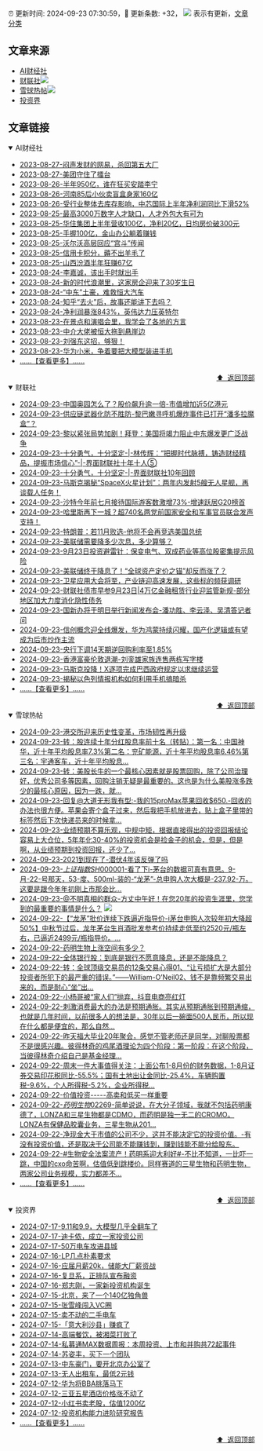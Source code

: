 ##

:alarm_clock: 更新时间: 2024-09-23 07:30:59，:rocket: 更新条数: +32， ![](/assets/dot.png) 表示有更新，[文章分类](/TAGS.md)

## 文章来源

- [AI财经社](#ai财经社)  
- [财联社](#财联社)![](/assets/dot.png)   
- [雪球热帖](#雪球热帖)![](/assets/dot.png)   
- [投资界](#投资界)  

## 文章链接

<details open>
<summary id="ai财经社">
 AI财经社
</summary>


- [2023-08-27-闷声发财的网易，杀回第五大厂](https://www.aicaijing.com.cn/article/18610)  
- [2023-08-27-美团守住了擂台](https://www.aicaijing.com.cn/article/18611)  
- [2023-08-26-半年950亿，谁在狂买安踏李宁](https://www.aicaijing.com.cn/article/18607)  
- [2023-08-26-河南85后小伙卖盲盒身家160亿](https://www.aicaijing.com.cn/article/18608)  
- [2023-08-26-受行业整体去库存影响，中芯国际上半年净利润同比下滑52%](https://www.aicaijing.com.cn/article/18609)  
- [2023-08-25-最高3000万数字人才缺口，人才外包大有可为](https://www.aicaijing.com.cn/article/18601)  
- [2023-08-25-华住集团上半年营收100亿，净利20亿，日均房价破300元](https://www.aicaijing.com.cn/article/18602)  
- [2023-08-25-手握100亿，金山办公躺着赚钱](https://www.aicaijing.com.cn/article/18603)  
- [2023-08-25-沃尔沃高层回应“宫斗”传闻](https://www.aicaijing.com.cn/article/18604)  
- [2023-08-25-信用卡积分，薅不出羊毛了](https://www.aicaijing.com.cn/article/18605)  
- [2023-08-25-山西汾酒半年狂赚67亿](https://www.aicaijing.com.cn/article/18606)  
- [2023-08-24-李嘉诚，该出手时就出手](https://www.aicaijing.com.cn/article/18596)  
- [2023-08-24-新的时代浪潮里，这家房企迎来了30岁生日](https://www.aicaijing.com.cn/article/18597)  
- [2023-08-24-“中东”土豪，难救恒大汽车](https://www.aicaijing.com.cn/article/18598)  
- [2023-08-24-知乎“去火”后，故事还能讲下去吗？](https://www.aicaijing.com.cn/article/18599)  
- [2023-08-24-净利润暴涨843%，英伟达力压英特尔](https://www.aicaijing.com.cn/article/18600)  
- [2023-08-23-在景点和演唱会里，我学会了各地的方言](https://www.aicaijing.com.cn/article/18591)  
- [2023-08-23-中介大佬被恒大拖到悬崖边](https://www.aicaijing.com.cn/article/18592)  
- [2023-08-23-刘强东这招，够狠！](https://www.aicaijing.com.cn/article/18593)  
- [2023-08-23-华为小米，争着要把大模型装进手机](https://www.aicaijing.com.cn/article/18594)  
- [......【查看更多】......](/details/AI财经社.md)

<div align="right"><a href="#文章来源">⬆ &nbsp;返回顶部</a></div>
</details>

<details open>
<summary id="财联社">
 财联社
</summary>


- [2024-09-23-中国奥园怎么了？股价飙升逾一倍-市值增加近5亿港元](https://www.cls.cn/detail/1805709)  
- [2024-09-23-供应链武器化防不胜防-黎巴嫩寻呼机爆炸事件已打开“潘多拉魔盒”？](https://www.cls.cn/detail/1805718)  
- [2024-09-23-黎以紧张局势加剧！拜登：美国将竭力阻止中东爆发更广泛战争](https://www.cls.cn/detail/1805669)  
- [2024-09-23-十分勇气，十分坚定-|-林传辉：“把握时代脉搏，铸造财经精品，提振市场信心”-|-界面财联社十年十人⑤](https://www.cls.cn/detail/1804172)  
- [2024-09-23-十分勇气，十分坚定-|-界面财联社10年回顾](https://www.cls.cn/detail/1804991)  
- [2024-09-23-马斯克揭秘“SpaceX火星计划”：两年内发射5艘无人星舰，再谈载人任务！](https://www.cls.cn/detail/1805661)  
- [2024-09-23-沙特今年前七月接待国际游客数激增73%-增速跃居G20榜首](https://www.cls.cn/detail/1805636)  
- [2024-09-23-哈里斯再下一城？超740名两党前国家安全和军事官员联合发声支持！](https://www.cls.cn/detail/1805553)  
- [2024-09-23-特朗普：若11月败选-他将不会再竞选美国总统](https://www.cls.cn/detail/1805552)  
- [2024-09-23-美联储需要降多少次息，多少算够？](https://www.cls.cn/detail/1805543)  
- [2024-09-23-9月23日投资避雷针：保变电气、双成药业等高位股密集提示风险](https://www.cls.cn/detail/1805556)  
- [2024-09-23-美联储终于降息了！“全球资产定价之锚”却反而涨了？](https://www.cls.cn/detail/1805601)  
- [2024-09-23-卫星应用大会将至，产业链迎高速发展，这些标的频获调研](https://www.cls.cn/detail/1805599)  
- [2024-09-23-财联社债市早参9月23日|4万亿金融租赁行业迎监管新规-部分地区加大力度消化隐性债务](https://www.cls.cn/detail/1805568)  
- [2024-09-23-国新办将于明日举行新闻发布会-潘功胜、李云泽、吴清答记者问](https://www.cls.cn/detail/1805619)  
- [2024-09-23-信创概念迎全线爆发，华为鸿蒙持续闪耀，国产化逻辑或有望成为后市炒作主流](https://www.cls.cn/detail/1805635)  
- [2024-09-23-央行下调14天期逆回购利率至1.85%](https://www.cls.cn/detail/1805645)  
- [2024-09-23-香港富豪伦敦退潮-刘銮雄家族连售两栋写字楼](https://www.cls.cn/detail/1805639)  
- [2024-09-23-马斯克投降！X逐项完成巴西政府规定以求继续运营](https://www.cls.cn/detail/1805644)  
- [2024-09-23-揭秘以色列情报机构如何利用手机搞暗杀](https://www.cls.cn/detail/1805664)  
- [......【查看更多】......](/details/财联社.md)

<div align="right"><a href="#文章来源">⬆ &nbsp;返回顶部</a></div>
</details>

<details open>
<summary id="雪球热帖">
 雪球热帖
</summary>


- [2024-09-23-港交所迎来历史性变革，市场韧性再升级](https://xueqiu.com/9333565636/305318523)  
- [2024-09-23-转：股连续十年分红股息率前十名（转贴）：第一名：中国神华，近十年平均股息率7.3%第二名：兖矿能源，近十年平均股息率6.46%第三名：宇通客车，近十年平均股息...](https://xueqiu.com/1102105103/305317401)  
- [2024-09-23-转：美股长牛的一个最核心因素就是股票回购，除了公司治理好，优秀公司多等因素，回购注销无疑是最重要的。这也是为什么美股涨多跌少的最核心原因，因为一跌，就...](https://xueqiu.com/1102105103/305281358)  
- [2024-09-23-回复@大道无形我有型:-我的15proMax苹果回收$650.-回收的办法也很方便。苹果会寄个盒子过来，然后我把手机放进去，贴上盒子里带的标签然后下次快递员来的时候拿...](https://xueqiu.com/1247347556/305283133)  
- [2024-09-23-业绩预期不算乐观，中规中矩，根据直接得出的投资回报结论容易上大仓位，5年年化30-40%的投资机会是捡金子的机会，但是，但是啊，从业绩预期到投资回报，还少了...](https://xueqiu.com/6623660105/305278122)  
- [2024-09-23-2021到现在了-潜伏4年该反弹了吗](https://xueqiu.com/4942320839/305283033)  
- [2024-09-23-$上证指数SH000001$-看了下i-茅台的数据可真有意思。9-月-22-号那天，53-度、500ml-装的-“龙茅”-总申购人次大概是-237.92-万。这要是跟今年年初刚上市那会比...](https://xueqiu.com/5011489057/305307462)  
- [2024-09-23-@不明真相的群众-方丈中午好！在您20年的投资生涯里，您学到的最重要的事情是什么？](https://xueqiu.com/4989537135/305311985) ![](/assets/new.png)  
- [2024-09-22-【“龙茅”批价连续下跌逼近指导价-i茅台申购人次较年初大降超50%】中秋节过后，龙年茅台生肖酒批发参考价持续走低至约2520元/瓶左右，已逼近2499元/瓶指导价。...](https://xueqiu.com/5124430882/305258322)  
- [2024-09-22-药明生物上涨空间有多少？](https://xueqiu.com/2864315423/305252701)  
- [2024-09-22-全体银行股：到底是银行不愿意降息，还是不能降息？](https://xueqiu.com/7608175162/305249216)  
- [2024-09-22-转：全球顶级交易员的12条交易心得01、“让亏损扩大是大部分投资者所犯下的最严重的错误。”——William-O’Neil02、钱不是靠频繁交易出来的，而是耐心“坐”出...](https://xueqiu.com/6410129477/305234781)  
- [2024-09-22-小杨哥被“家人们”抛弃，抖音电商亮红灯](https://xueqiu.com/1859139457/305241901)  
- [2024-09-22-刺激消费最大的办法是预期通胀。其实从预期通胀到预期通缩，也就是几年时间，以前很多人的想法是，30年以后一碗面500人民币，所以现在什么都是便宜的，那么自然...](https://xueqiu.com/5819606767/305235013)  
- [2024-09-22-昨天福大毕业20年聚会，感觉不管老师还是同学，对聊股票都不是很感兴趣。彼得林奇的鸡尾酒理论为四个阶段：第一阶段：在这个阶段，当彼得林奇介绍自己是基金经理...](https://xueqiu.com/6883081582/305237653)  
- [2024-09-22-周末一件大事值得关注：上面公布1-8月份的财务数据，1-8月证券交易印花税同比-55.5%；国有土地出让金同比-25.4%，车辆购置税-9.6%，个人所得税-5.2%，企业所得税...](https://xueqiu.com/9048045332/305238842)  
- [2024-09-22-价值投资-----高卖和低买一样重要](https://xueqiu.com/6169865362/305234488)  
- [2024-09-22-$药明生物02269$-简单说说，在大分子领域，我就不包括药明康德了，LONZA和三星生物都是CDMO，而药明是独一无二的CROMO。LONZA有保健品胶囊业务，三星生物从201...](https://xueqiu.com/4462578995/305260225)  
- [2024-09-22-净现金大于市值的公司不少，这并不能决定它的投资价值。-有没有投资价值，还是取决于公司能不能赚钱到，赚到钱能不能分给股东。](https://xueqiu.com/1955602780/305243476)  
- [2024-09-22-#生物安全法案流产！药明系迎大利好#-不比不知道，一比吓一跳，中国的cxo命苦啊，估值低到跳楼价。同样赛道的三星生物和药明生物，两家公司业务规模，实力都差不...](https://xueqiu.com/5939653998/305247122)  
- [......【查看更多】......](/details/雪球热帖.md)

<div align="right"><a href="#文章来源">⬆ &nbsp;返回顶部</a></div>
</details>

<details open>
<summary id="投资界">
 投资界
</summary>


- [2024-07-17-9.11和9.9，大模型几乎全翻车了](https://posts.careerengine.us/p/6697778c44726b29bffa3a09)  
- [2024-07-17-迪卡侬，成立一家投资公司](https://posts.careerengine.us/p/6697778c44726b29bffa3a01)  
- [2024-07-17-50万电车攻进县城](https://posts.careerengine.us/p/6697779c831e1d29eea44253)  
- [2024-07-16-LP几点朴素要求](https://posts.careerengine.us/p/669636a8720ed522248054dc)  
- [2024-07-16-应届月薪20k，储能大厂薪资战](https://posts.careerengine.us/p/669636a8720ed522248054d4)  
- [2024-07-16-复旦系，正排队宣布融资](https://posts.careerengine.us/p/66963699cb38e136a496986c)  
- [2024-07-16-郑志刚，一家新投资机构诞生](https://posts.careerengine.us/p/66963699cb38e136a4969874)  
- [2024-07-15-北京，来了一个140亿独角兽](https://posts.careerengine.us/p/6694db59a0c3ac562b61f9af)  
- [2024-07-15-张雪峰闯入VC圈](https://posts.careerengine.us/p/6694db59a0c3ac562b61f9b7)  
- [2024-07-15-卖不动的二手电车](https://posts.careerengine.us/p/6694db6836b2f1565d9b541a)  
- [2024-07-15-「意大利沙县」赚疯了](https://posts.careerengine.us/p/6694db6836b2f1565d9b5422)  
- [2024-07-14-高端餐饮，被湘菜打败了](https://posts.careerengine.us/p/6693862333c6e710d0bf9dc4)  
- [2024-07-14-私募通MAX数据周报：本周投资、上市和并购共72起事件](https://posts.careerengine.us/p/6693862333c6e710d0bf9dcc)  
- [2024-07-14-苏姿丰，买下一个团队](https://posts.careerengine.us/p/6693861481427510b2b9c123)  
- [2024-07-13-中东豪门，要开北京办公室了](https://posts.careerengine.us/p/66922794a876f80d113b51fe)  
- [2024-07-13-无人出租车，最低2元钱](https://posts.careerengine.us/p/669227b82202ae0dfac5d713)  
- [2024-07-12-华为将BBA挑落马下](https://posts.careerengine.us/p/6690a6c68082df14ead7eaac)  
- [2024-07-12-三亚五星酒店价格涨不动了](https://posts.careerengine.us/p/6690a6c68082df14ead7eaa4)  
- [2024-07-12-小红书卖老股，估值1200亿](https://posts.careerengine.us/p/6690a6b756b00014bcc00e8f)  
- [2024-07-12-投资机构能力进阶研究报告](https://posts.careerengine.us/p/6690a6b756b00014bcc00e87)  
- [......【查看更多】......](/details/投资界.md)

<div align="right"><a href="#文章来源">⬆ &nbsp;返回顶部</a></div>
</details>
